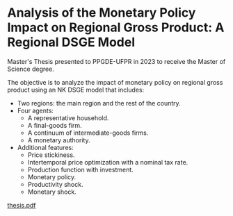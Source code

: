 # Analysis of the Monetary Policy Impact on Regional Gross Product: A Regional DSGE Model

Master's Thesis presented to PPGDE-UFPR in 2023 to receive the Master of Science degree.

The objective is to analyze the impact of monetary policy on regional gross product using an NK DSGE model that includes:
- Two regions: the main region and the rest of the country.
- Four agents:
  - A representative household.
  - A final-goods firm.
  - A continuum of intermediate-goods firms.
  - A monetary authority.
- Additional features:
  - Price stickiness.
  - Intertemporal price optimization with a nominal tax rate.
  - Production function with investment.
  - Monetary policy.
  - Productivity shock.
  - Monetary shock.

[thesis.pdf](https://github.com/andrelb-hub/mastersthesis/blob/main/3_thesis/thesis.pdf)

